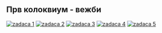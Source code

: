 ## Прв колоквиум - вежби
[![zadaca 1](https://cdn.discordapp.com/attachments/819496006021283891/1082785689051074620/image.png)](https://external.ink?to=/https://github.com/raxxuy/OOP---Objektno-orientirano-programiranje/blob/master/Prv%20kolokvium/1.cpp)
[![zadaca 2](https://cdn.discordapp.com/attachments/819496006021283891/1082786182229930074/image.png)](https://external.ink?to=/https://github.com/raxxuy/OOP---Objektno-orientirano-programiranje/blob/master/Prv%20kolokvium/2.cpp)
[![zadaca 3](https://cdn.discordapp.com/attachments/819496006021283891/1082786422811013201/image.png)](https://external.ink?to=/https://github.com/raxxuy/OOP---Objektno-orientirano-programiranje/blob/master/Prv%20kolokvium/3.cpp)
[![zadaca 4](https://cdn.discordapp.com/attachments/819496006021283891/1082786570542796830/image.png)](https://external.ink?to=/https://github.com/raxxuy/OOP---Objektno-orientirano-programiranje/blob/master/Prv%20kolokvium/4.cpp)
[![zadaca 5](https://cdn.discordapp.com/attachments/819496006021283891/1082786702097137734/image.png)](https://external.ink?to=/https://github.com/raxxuy/OOP---Objektno-orientirano-programiranje/blob/master/Prv%20kolokvium/1.cpp)